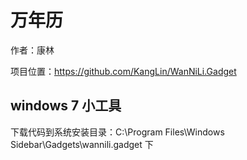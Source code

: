 万年历
======

作者：康林

项目位置：https://github.com/KangLin/WanNiLi.Gadget

## windows 7 小工具

下载代码到系统安装目录：C:\Program Files\Windows Sidebar\Gadgets\wannili.gadget 下

